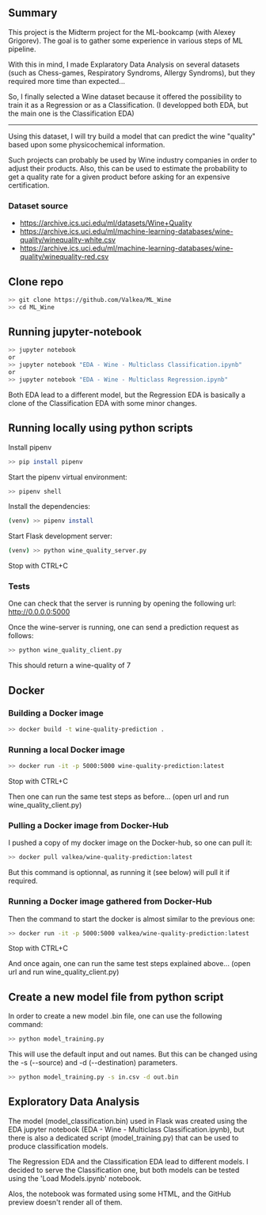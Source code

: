 ## Summary

This project is the Midterm project for the ML-bookcamp (with Alexey Grigorev).
The goal is to gather some experience in various steps of ML pipeline.

With this in mind, I made Explaratory Data Analysis on several datasets (such as Chess-games, Respiratory Syndroms, Allergy Syndroms), but they required more time than expected... 

So, I finally selected a Wine dataset because it offered the possibility to train it as a Regression or as a Classification.
(I developped both EDA, but the main one is the Classification EDA)

---

Using this dataset, I will try build a model that can predict the wine "quality" based upon some physicochemical information.

Such projects can probably be used by Wine industry companies in order to adjust their products.
Also, this can be used to estimate the probability to get a quality rate for a given product before asking for an expensive certification.

### Dataset source

- https://archive.ics.uci.edu/ml/datasets/Wine+Quality
- https://archive.ics.uci.edu/ml/machine-learning-databases/wine-quality/winequality-white.csv
- https://archive.ics.uci.edu/ml/machine-learning-databases/wine-quality/winequality-red.csv


## Clone repo

```bash
>> git clone https://github.com/Valkea/ML_Wine 
>> cd ML_Wine
```

## Running jupyter-notebook

```bash
>> jupyter notebook
or
>> jupyter notebook "EDA - Wine - Multiclass Classification.ipynb"
or
>> jupyter notebook "EDA - Wine - Multiclass Regression.ipynb"
```

Both EDA lead to a different model, but the Regression EDA is basically a clone of the Classification EDA with some minor changes.

## Running locally using python scripts

Install pipenv
```bash
>> pip install pipenv
```

Start the pipenv virtual environment:
```bash
>> pipenv shell
```

Install the dependencies:
```bash
(venv) >> pipenv install
```

Start Flask development server:
```bash
(venv) >> python wine_quality_server.py
```

Stop with CTRL+C


### Tests
One can check that the server is running by opening the following url:
http://0.0.0.0:5000

Once the wine-server is running, one can send a prediction request as follows:
```bash
>> python wine_quality_client.py
```
This should return a wine-quality of 7

## Docker

### Building a Docker image

```bash
>> docker build -t wine-quality-prediction .
```

### Running a local Docker image

```bash
>> docker run -it -p 5000:5000 wine-quality-prediction:latest
```

Stop with CTRL+C

Then one can run the same test steps as before... (open url and run wine_quality_client.py)

### Pulling a Docker image from Docker-Hub

I pushed a copy of my docker image on the Docker-hub, so one can pull it:

```bash
>> docker pull valkea/wine-quality-prediction:latest
```

But this command is optionnal, as running it (see below) will pull it if required.

### Running a Docker image gathered from Docker-Hub

Then the command to start the docker is almost similar to the previous one:

```bash
>> docker run -it -p 5000:5000 valkea/wine-quality-prediction:latest
```

Stop with CTRL+C

And once again, one can run the same test steps explained above... (open url and run wine_quality_client.py)


## Create a new model file from python script

In order to create a new model .bin file, one can use the following command:

```bash
>> python model_training.py
```
This will use the default input and out names. But this can be changed using the -s (--source) and -d (--destination) parameters.

```bash
>> python model_training.py -s in.csv -d out.bin
```

## Exploratory Data Analysis

The model (model_classification.bin) used in Flask was created using the EDA jupyter notebook (EDA - Wine - Multiclass Classification.ipynb), but there is also a dedicated script (model_training.py) that can be used to produce classification models.

The Regression EDA and the Classification EDA lead to different models. I decided to serve the Classification one, but both models can be tested using the 'Load Models.ipynb' notebook.

Alos, the notebook was formated using some HTML, and the GitHub preview doesn't render all of them.
